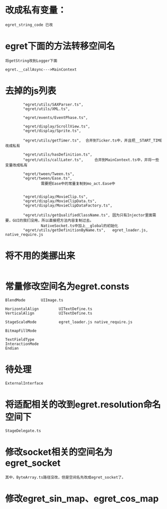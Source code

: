 
# 改成私有变量：

```
egret_string_code 已改
```

# egret下面的方法转移空间名
```
将getString改到Logger下面

egret.__callAsync--->MainContext

```

# 去掉的js列表
```
        "egret/utils/SAXParser.ts",
        "egret/utils/XML.ts",

        "egret/events/EventPhase.ts",

        "egret/display/ScrollView.ts",
        "egret/display/Sprite.ts",

        "egret/utils/getTimer.ts",  合并到Ticker.ts中，并且把__START_TIME改成私有

        "egret/utils/hasDefinition.ts",
        "egret/utils/callLater.ts",     合并到MainContext.ts中，并将一些变量改成私有

        "egret/tween/Tween.ts",
        "egret/tween/Ease.ts",
                需要把Ease中的常量复制到mo_act.Ease中


        "egret/display/MovieClip.ts",
        "egret/display/MovieClipData.ts",
        "egret/display/MovieClipDataFactory.ts",

        "egret/utils/getQualifiedClassName.ts", 因为只有Injector里面需要，GUI的我们没用，所以直接把方法内容复制过去。
                NativeSocket.ts中加上__global的初始化
        "egret/utils/getDefinitionByName.ts",   egret_loader.js, native_require.js
```

# 将不用的类挪出来

```
```

# 常量修改空间名为egret.consts

```
BlendMode       UIImage.ts

HorizontalAlign         UITextDefine.ts
VerticalAlign           UITextDefine.ts

StageScaleMode          egret_loader.js native_require.js

BitmapFillMode

TextFieldType
InteractionMode
Endian
```


# 待处理
```
ExternalInterface
```

# 将适配相关的改到egret.resolution命名空间下

```
StageDelegate.ts
```

# 修改socket相关的空间名为egret_socket

```
其中，ByteArray.ts路径没改，但是空间名先改成egret_socket了。
```

# 修改egret_sin_map、egret_cos_map